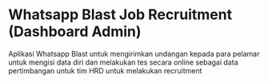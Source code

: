 # Whatsapp Blast Job Recruitment (Dashboard Admin)

Aplikasi Whatsapp Blast untuk mengirimkan undangan kepada para pelamar untuk mengisi data diri dan melakukan tes secara online 
sebagai data pertimbangan untuk tim HRD untuk melakukan recruitment
